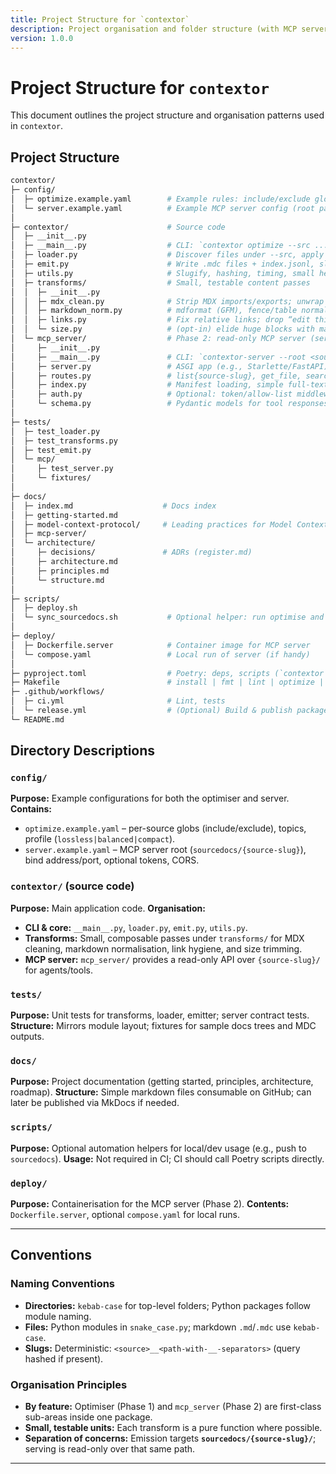 ```yaml
---
title: Project Structure for `contextor`
description: Project organisation and folder structure (with MCP server)
version: 1.0.0
---
```


# Project Structure for `contextor`

This document outlines the project structure and organisation patterns used in `contextor`.

## Project Structure

```sh
contextor/
├─ config/
│  ├─ optimize.example.yaml        # Example rules: include/exclude globs, topics, output scope
│  └─ server.example.yaml          # Example MCP server config (root path, auth, ports)
│
├─ contextor/                      # Source code
│  ├─ __init__.py
│  ├─ __main__.py                  # CLI: `contextor optimize --src ... --out <sourcedocs/{source-slug}>`
│  ├─ loader.py                    # Discover files under --src, apply globs, resolve repo/ref metadata
│  ├─ emit.py                      # Write .mdc files + index.jsonl, slug & hashing
│  ├─ utils.py                     # Slugify, hashing, timing, small helpers
│  ├─ transforms/                  # Small, testable content passes
│  │  ├─ __init__.py
│  │  ├─ mdx_clean.py              # Strip MDX imports/exports; unwrap common JSX
│  │  ├─ markdown_norm.py          # mdformat (GFM), fence/table normalisation
│  │  ├─ links.py                  # Fix relative links; drop “edit this page” boilerplate
│  │  └─ size.py                   # (opt-in) elide huge blocks with markers for token savings
│  └─ mcp_server/                  # Phase 2: read-only MCP server (serves from sourcedocs/{source-slug})
│     ├─ __init__.py
│     ├─ __main__.py               # CLI: `contextor-server --root <sourcedocs/{source-slug}> --port 8080`
│     ├─ server.py                 # ASGI app (e.g., Starlette/FastAPI), SSE/Web endpoints
│     ├─ routes.py                 # list{source-slug}, get_file, search, stats
│     ├─ index.py                  # Manifest loading, simple full-text/metadata search
│     ├─ auth.py                   # Optional: token/allow-list middleware
│     └─ schema.py                 # Pydantic models for tool responses
│
├─ tests/
│  ├─ test_loader.py
│  ├─ test_transforms.py
│  ├─ test_emit.py
│  └─ mcp/
│     ├─ test_server.py
│     └─ fixtures/
│
├─ docs/
│  ├─ index.md                    # Docs index
│  ├─ getting-started.md
│  ├─ model-context-protocol/     # Leading practices for Model Context Protocol (MCP)
│  ├─ mcp-server/ 
│  └─ architecture/
│     ├─ decisions/               # ADRs (register.md)
│     ├─ architecture.md
│     ├─ principles.md
│     └─ structure.md
│
├─ scripts/
│  ├─ deploy.sh
│  └─ sync_sourcedocs.sh           # Optional helper: run optimise and commit to sourcedocs
│
├─ deploy/
│  ├─ Dockerfile.server            # Container image for MCP server
│  └─ compose.yaml                 # Local run of server (if handy)
│
├─ pyproject.toml                  # Poetry: deps, scripts (`contextor`, `contextor-server`)
├─ Makefile                        # install | fmt | lint | optimize | test | serve
├─ .github/workflows/
│  ├─ ci.yml                       # Lint, tests
│  └─ release.yml                  # (Optional) Build & publish package/container
└─ README.md
````

## Directory Descriptions

### `config/`

**Purpose:** Example configurations for both the optimiser and server.
**Contains:**

* `optimize.example.yaml` – per-source globs (include/exclude), topics, profile (`lossless|balanced|compact`).
* `server.example.yaml` – MCP server root (`sourcedocs/{source-slug}`), bind address/port, optional tokens, CORS.

### `contextor/` (source code)

**Purpose:** Main application code.
**Organisation:**

* **CLI & core:** `__main__.py`, `loader.py`, `emit.py`, `utils.py`.
* **Transforms:** Small, composable passes under `transforms/` for MDX cleaning, markdown normalisation, link hygiene, and size trimming.
* **MCP server:** `mcp_server/` provides a read-only API over `{source-slug}/` for agents/tools.

### `tests/`

**Purpose:** Unit tests for transforms, loader, emitter; server contract tests.
**Structure:** Mirrors module layout; fixtures for sample docs trees and MDC outputs.

### `docs/`

**Purpose:** Project documentation (getting started, principles, architecture, roadmap).
**Structure:** Simple markdown files consumable on GitHub; can later be published via MkDocs if needed.

### `scripts/`

**Purpose:** Optional automation helpers for local/dev usage (e.g., push to `sourcedocs`).
**Usage:** Not required in CI; CI should call Poetry scripts directly.

### `deploy/`

**Purpose:** Containerisation for the MCP server (Phase 2).
**Contents:** `Dockerfile.server`, optional `compose.yaml` for local runs.

---

## Conventions

### Naming Conventions

* **Directories:** `kebab-case` for top-level folders; Python packages follow module naming.
* **Files:** Python modules in `snake_case.py`; markdown `.md`/`.mdc` use `kebab-case`.
* **Slugs:** Deterministic: `<source>__<path-with-__-separators>` (query hashed if present).

### Organisation Principles

* **By feature:** Optimiser (Phase 1) and `mcp_server` (Phase 2) are first-class sub-areas inside one package.
* **Small, testable units:** Each transform is a pure function where possible.
* **Separation of concerns:** Emission targets **`sourcedocs/{source-slug}/`**; serving is read-only over that same path.

---

